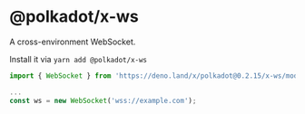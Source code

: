 # @polkadot/x-ws

A cross-environment WebSocket.

Install it via `yarn add @polkadot/x-ws`

```js
import { WebSocket } from 'https://deno.land/x/polkadot@0.2.15/x-ws/mod.ts';

...
const ws = new WebSocket('wss://example.com');
```
